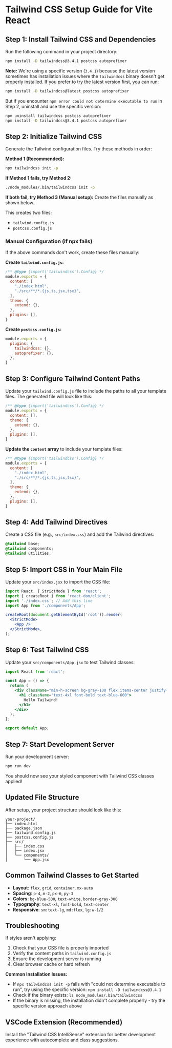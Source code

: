 # Tailwind CSS Setup Guide for Vite React

## Step 1: Install Tailwind CSS and Dependencies

Run the following command in your project directory:

```bash
npm install -D tailwindcss@3.4.1 postcss autoprefixer
```

**Note:** We're using a specific version (`3.4.1`) because the latest version sometimes has installation issues where the `tailwindcss` binary doesn't get properly installed. If you prefer to try the latest version first, you can run:

```bash
npm install -D tailwindcss@latest postcss autoprefixer
```

But if you encounter `npm error could not determine executable to run` in Step 2, uninstall and use the specific version:

```bash
npm uninstall tailwindcss postcss autoprefixer
npm install -D tailwindcss@3.4.1 postcss autoprefixer
```

## Step 2: Initialize Tailwind CSS

Generate the Tailwind configuration files. Try these methods in order:

**Method 1 (Recommended):**
```bash
npx tailwindcss init -p
```

**If Method 1 fails, try Method 2:**
```bash
./node_modules/.bin/tailwindcss init -p
```

**If both fail, try Method 3 (Manual setup):**
Create the files manually as shown below.

This creates two files:
- `tailwind.config.js`
- `postcss.config.js`

### Manual Configuration (if npx fails)

If the above commands don't work, create these files manually:

**Create `tailwind.config.js`:**
```javascript
/** @type {import('tailwindcss').Config} */
module.exports = {
  content: [
    "./index.html",
    "./src/**/*.{js,ts,jsx,tsx}",
  ],
  theme: {
    extend: {},
  },
  plugins: [],
}
```

**Create `postcss.config.js`:**
```javascript
module.exports = {
  plugins: {
    tailwindcss: {},
    autoprefixer: {},
  },
}
```

## Step 3: Configure Tailwind Content Paths

Update your `tailwind.config.js` file to include the paths to all your template files. The generated file will look like this:

```javascript
/** @type {import('tailwindcss').Config} */
module.exports = {
  content: [],
  theme: {
    extend: {},
  },
  plugins: [],
}
```

**Update the `content` array** to include your template files:

```javascript
/** @type {import('tailwindcss').Config} */
module.exports = {
  content: [
    "./index.html",
    "./src/**/*.{js,ts,jsx,tsx}",
  ],
  theme: {
    extend: {},
  },
  plugins: [],
}
```

## Step 4: Add Tailwind Directives

Create a CSS file (e.g., `src/index.css`) and add the Tailwind directives:

```css
@tailwind base;
@tailwind components;
@tailwind utilities;
```

## Step 5: Import CSS in Your Main File

Update your `src/index.jsx` to import the CSS file:

```jsx
import React, { StrictMode } from 'react';  
import { createRoot } from 'react-dom/client';
import './index.css'; // Add this line
import App from './components/App';     

createRoot(document.getElementById('root')).render(
  <StrictMode>
    <App />
  </StrictMode>,
);
```

## Step 6: Test Tailwind CSS

Update your `src/components/App.jsx` to test Tailwind classes:

```jsx
import React from 'react';

const App = () => {
  return (
    <div className="min-h-screen bg-gray-100 flex items-center justify-center">
      <h1 className="text-4xl font-bold text-blue-600">
        Hello Tailwind!
      </h1>
    </div>
  );
};

export default App;
```

## Step 7: Start Development Server

Run your development server:

```bash
npm run dev
```

You should now see your styled component with Tailwind CSS classes applied!

## Updated File Structure

After setup, your project structure should look like this:

```
your-project/
├── index.html
├── package.json
├── tailwind.config.js
├── postcss.config.js
├── src/
│   ├── index.css
│   ├── index.jsx
│   └── components/
│       └── App.jsx
```

## Common Tailwind Classes to Get Started

- **Layout**: `flex`, `grid`, `container`, `mx-auto`
- **Spacing**: `p-4`, `m-2`, `px-6`, `py-3`
- **Colors**: `bg-blue-500`, `text-white`, `border-gray-300`
- **Typography**: `text-xl`, `font-bold`, `text-center`
- **Responsive**: `sm:text-lg`, `md:flex`, `lg:w-1/2`

## Troubleshooting

If styles aren't applying:
1. Check that your CSS file is properly imported
2. Verify the content paths in `tailwind.config.js`
3. Ensure the development server is running
4. Clear browser cache or hard refresh

**Common Installation Issues:**
- If `npx tailwindcss init -p` fails with "could not determine executable to run", try using the specific version: `npm install -D tailwindcss@3.4.1`
- Check if the binary exists: `ls node_modules/.bin/tailwindcss`
- If the binary is missing, the installation didn't complete properly - try the specific version approach above

## VSCode Extension (Recommended)

Install the "Tailwind CSS IntelliSense" extension for better development experience with autocomplete and class suggestions.
